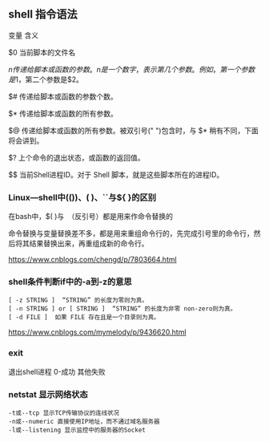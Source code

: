 ## shell 指令语法

变量	含义

$0 	当前脚本的文件名

$n 	传递给脚本或函数的参数。n 是一个数字，表示第几个参数。例如，第一个参数是$1，第二个参数是$2。

$# 	传递给脚本或函数的参数个数。

$* 	传递给脚本或函数的所有参数。

$@ 	传递给脚本或函数的所有参数。被双引号(" ")包含时，与 $* 稍有不同，下面将会讲到。

$? 	上个命令的退出状态，或函数的返回值。

$$ 	当前Shell进程ID。对于 Shell 脚本，就是这些脚本所在的进程ID。


### Linux—shell中$(( ))、$( )、``与${ }的区别
在bash中，$( )与` `（反引号）都是用来作命令替换的

命令替换与变量替换差不多，都是用来重组命令行的，先完成引号里的命令行，然后将其结果替换出来，再重组成新的命令行。

https://www.cnblogs.com/chengd/p/7803664.html

### shell条件判断if中的-a到-z的意思
	[ -z STRING ]  “STRING” 的长度为零则为真。
	[ -n STRING ] or [ STRING ]  “STRING” 的长度为非零 non-zero则为真。 
	[ -d FILE ]  如果 FILE 存在且是一个目录则为真。  

https://www.cnblogs.com/mymelody/p/9436620.html

### exit
退出shell进程
0-成功 其他失败

### netstat 显示网络状态
	-t或--tcp 显示TCP传输协议的连线状况
	-n或--numeric 直接使用IP地址，而不通过域名服务器
	-l或--listening 显示监控中的服务器的Socket
